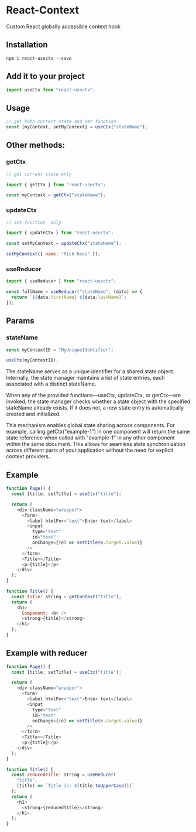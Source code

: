 # React-Context

Custom React globally accessible context hook

## Installation

```
npm i react-usectx --save
```

## Add it to your project

```js
import useCtx from "react-usectx";
```

## Usage

```js
// get both current state and set function
const [myContext, setMyContext] = useCtx("stateName");
```

## Other methods:

### getCtx

```js
// get current state only

import { getCtx } from "react-usectx";

const myContext = getCtx("stateName");
```

### updateCtx

```js
// set function  only

import { updateCtx } from "react-usectx";

const setMyContext = updateCtx("stateName");

setMyContext({ name: "Rick Ross" });
```

### useReducer

```js
import { useReducer } from "react-usectx";

const fullName = useReducer("stateName", (data) => {
  return `${data.firstName} ${data.lastName}`;
});
```

## Params

### stateName

```js
const myContextID = "MyUniqueIdentifier";

useCtx(myContextID);
```

The stateName serves as a unique identifier for a shared state object. Internally, the state manager maintains a list of state entries, each associated with a distinct stateName.

When any of the provided functions—useCtx, updateCtx, or getCtx—are invoked, the state manager checks whether a state object with the specified stateName already exists. If it does not, a new state entry is automatically created and initialized.

This mechanism enables global state sharing across components. For example, calling getCtx("example-1") in one component will return the same state reference when called with "example-1" in any other component within the same document. This allows for seamless state synchronization across different parts of your application without the need for explicit context providers.

## Example

```js
function Page() {
  const [title, setTitle] = useCtx("title");

  return (
    <div className="wrapper">
      <form>
        <label htmlFor="text">Enter text</label>
        <input
          type="text"
          id="text"
          onChange={(e) => setTitle(e.target.value)}
        />
      </form>
      <Title></Title>
      <p>{title}</p>
    </div>
  );
}

function Title() {
  const title: string = getContext("title");
  return (
    <h1>
      Component: <br />
      <strong>{title}</strong>
    </h1>
  );
}
```

## Example with reducer

```js
function Page() {
  const [title, setTitle] = useCtx("title");

  return (
    <div className="wrapper">
      <form>
        <label htmlFor="text">Enter text</label>
        <input
          type="text"
          id="text"
          onChange={(e) => setTitle(e.target.value)}
        />
      </form>
      <Title></Title>
      <p>{title}</p>
    </div>
  );
}

function Title() {
  const reducedTitle: string = useReducer(
    "title",
    (title) => `Title is: ${title.toUpperCase()}`
  );
  return (
    <h1>
      <strong>{reducedTitle}</strong>
    </h1>
  );
}
```

